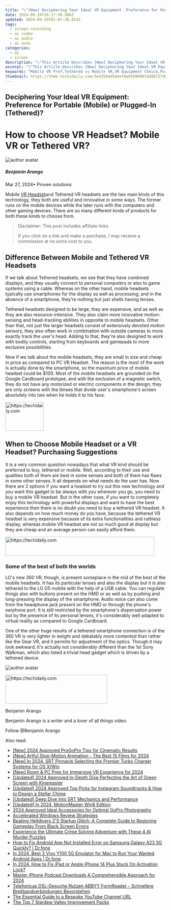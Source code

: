 ```yaml
---
title: "\"[New] Deciphering Your Ideal VR Equipment  Preference for Portable (Mobile) or Plugged-In (Tethered), In 2024\""
date: 2024-09-26T16:17:50.986Z
updated: 2024-09-29T01:07:38.814Z
tags: 
  - screen-recording
  - ai video
  - ai audio
  - ai auto
categories: 
  - ai
  - screen
description: "\"This Article Describes [New] Deciphering Your Ideal VR Equipment: Preference for Portable (Mobile) or Plugged-In (Tethered), In 2024\""
excerpt: "\"This Article Describes [New] Deciphering Your Ideal VR Equipment: Preference for Portable (Mobile) or Plugged-In (Tethered), In 2024\""
keywords: "Mobile VR Pref,Tethered vs Mobile VR,VR Equipment Choice,Portable VR Guide,Ideal Mobile VR,VR Setup Options,Optimal VR Device"
thumbnail: https://thmb.techidaily.com/3e4359dd584ef6e6b8909874d88727d66b87bd9dc8bc7dbf15b341990bd1a4b9.jpg
---
```


## Deciphering Your Ideal VR Equipment: Preference for Portable (Mobile) or Plugged-In (Tethered)?

# How to choose VR Headset? Mobile VR or Tethered VR?

![author avatar](https://images.wondershare.com/filmora/article-images/benjamin-arango-author.jpg)

##### Benjamin Arango

 Mar 27, 2024• Proven solutions

 Mobile [VR Headset](https://tools.techidaily.com/wondershare/filmora/download/)and Tethered VR headsets are the two main kinds of this technology, they both are useful and innovative in some ways. The former runs on the mobile devices while the later runs with the computers and other gaming devices. There are so many different kinds of products for both these kinds to choose from.

>  Disclaimer: This post includes affiliate links
>
>  If you click on a link and make a purchase, I may receive a commission at no extra cost to you.
>

## Difference Between Mobile and Tethered VR Headsets

 If we talk about Tethered headsets, we see that they have combined displays, and they usually connect to personal computers or also to game systems using a cable. Whereas on the other hand, mobile headsets typically use smartphones for the display as well as processing; and in the absence of a smartphone, they're nothing but just shells having lenses.

 Tethered headsets designed to be large, they are expensive, and as well as they are also resource-intensive. They also claim more innovative motion-sensing and head-tracking abilities in opposite to mobile headsets. Other than that, not just the larger headsets consist of extensively devoted motion sensors, they also often work in combination with outside cameras to more exactly track the user's head. Adding to that, they're also designed to work with bodily controls, starting from keyboards and gamepads to more exclusive possibilities.

 Now if we talk about the mobile headsets, they are small in size and cheap in price as compared to PC VR Headset. The reason is the most of the work is actually done by the smartphone, so the maximum price of mobile headset could be $100\. Most of the mobile headsets are grounded on the Google Cardboard prototype, and with the exclusion of a magnetic switch, they do not have any motorized or electric components in the design; they are only screens with the lenses that divide user's smartphone's screen absolutely into two when he holds it to his face.

<!-- affiliate ads begin -->
<a href="https://aligracehair.sjv.io/c/5597632/2135406/19272" target="_top" id="2135406">
  <img src="//a.impactradius-go.com/display-ad/19272-2135406" border="0" alt="https://techidaily.com" width="120" height="90"/>
</a>
<img height="0" width="0" src="https://aligracehair.sjv.io/i/5597632/2135406/19272" style="position:absolute;visibility:hidden;" border="0" />
<!-- affiliate ads end -->

## When to Choose Mobile Headset or a VR Headset? Purchasing Suggestions

 It is a very common question nowadays that what VR kind should be preferred to buy, tethered or mobile. Well, according to their use and qualities both of them are best in some senses and both of them has flaws in some other senses. It all depends on what needs do the user has. Now there are 2 options if you want a headset to try out this new technology and you want this gadget to be always with you wherever you go, you need to buy a mobile VR headset. But in the other case, if you want to completely enjoy this technology with powerful displays and want to have the best experience then there is no doubt you need to buy a tethered VR headset. It also depends on how much money do you have, because the tethered VR headset is very expensive because of its extra functionalities and ruthless display, whereas mobile VR headset are not so much good at display but they are cheap and an average person can easily afford them.

<!-- affiliate ads begin -->
<a href="https://bluettius.sjv.io/c/5597632/2139118/17108" target="_top" id="2139118">
  <img src="//a.impactradius-go.com/display-ad/17108-2139118" border="0" alt="https://techidaily.com" width="468" height="60"/>
</a>
<img height="0" width="0" src="https://bluettius.sjv.io/i/5597632/2139118/17108" style="position:absolute;visibility:hidden;" border="0" />
<!-- affiliate ads end -->

### Some of the best of both the worlds

 LG's new 360 VR, though, is present someplace in the mid of the best of the mobile headsets. It has its particular lenses and also the display but it is also tethered to the LG G5 mobile with the help of a USB cable. You can regulate things also with buttons present on the HMD or as well as by pushing and long-pressing the display of the smartphone. Audio voice can also come from the headphone jack present on the HMD or through the phone's earphone port. It is still restricted by the smartphone's dispensation power but by the presence of its personal lenses, it's considerably well adapted to virtual reality as compared to Google Cardboard.

 One of the other huge results of a tethered smartphone connection is of the 360 VR is very lighter in weight and debatably more contented than rather like the Gear VR, and it permits for adjustment of the optics. Though it may look awkward, it's actually not considerably different than the 1st Sony Walkman, which also listed a trivial head gadget which is driven by a tethered device.

![author avatar](https://images.wondershare.com/filmora/article-images/benjamin-arango-author.jpg)

<!-- affiliate ads begin -->
<a href="https://25home.pxf.io/c/5597632/2148647/16836" target="_top" id="2148647">
  <img src="//a.impactradius-go.com/display-ad/16836-2148647" border="0" alt="https://techidaily.com" width="320" height="90"/>
</a>
<img height="0" width="0" src="https://25home.pxf.io/i/5597632/2148647/16836" style="position:absolute;visibility:hidden;" border="0" />
<!-- affiliate ads end -->

Benjamin Arango

Benjamin Arango is a writer and a lover of all things video.

Follow @Benjamin Arango


<ins class="adsbygoogle"
     style="display:block"
     data-ad-format="autorelaxed"
     data-ad-client="ca-pub-7571918770474297"
     data-ad-slot="1223367746"></ins>



<ins class="adsbygoogle"
     style="display:block"
     data-ad-client="ca-pub-7571918770474297"
     data-ad-slot="8358498916"
     data-ad-format="auto"
     data-full-width-responsive="true"></ins>


<span class="atpl-alsoreadstyle">Also read:</span>
<div><ul>
<li><a href="https://fox-helps.techidaily.com/new-2024-approved-progopro-tips-for-cinematic-results/"><u>[New] 2024 Approved ProGoPro Tips for Cinematic Results</u></a></li>
<li><a href="https://fox-helps.techidaily.com/new-artful-stop-motion-animation-the-best-15-films-for-2024/"><u>[New] Artful Stop-Motion Animation - The Best 15 Films for 2024</u></a></li>
<li><a href="https://fox-helps.techidaily.com/new-in-2024-srt-pinnacle-selecting-the-premier-turbo-charger-systems-for-os-xwin/"><u>[New] In 2024, SRT Pinnacle Selecting the Premier Turbo Charger Systems for OS X/Win</u></a></li>
<li><a href="https://fox-hovers.techidaily.com/new-room-and-pc-prep-for-immersive-vr-experience-for-2024/"><u>[New] Room & PC Prep for Immersive VR Experience for 2024</u></a></li>
<li><a href="https://fox-helps.techidaily.com/updated-2024-approved-in-depth-dive-perfecting-the-art-of-green-screen-with-kinemaster/"><u>[Updated] 2024 Approved In-Depth Dive Perfecting the Art of Green Screen with Kinemaster</u></a></li>
<li><a href="https://article-posts.techidaily.com/updated-2024-approved-top-picks-for-instagram-soundtracks-and-how-to-design-a-stellar-chime/"><u>[Updated] 2024 Approved Top Picks for Instagram Soundtracks & How to Design a Stellar Chime</u></a></li>
<li><a href="https://fox-helps.techidaily.com/updated-deep-dive-into-srt-mechanics-and-performance/"><u>[Updated] Deep Dive Into SRT Mechanics and Performance</u></a></li>
<li><a href="https://fox-helps.techidaily.com/updated-in-2024-motionmaster-win8-edition/"><u>[Updated] In 2024, MotionMaster Win8 Edition</u></a></li>
<li><a href="https://fox-helps.techidaily.com/2024-approved-ideal-accessories-for-optimal-gopro-photography/"><u>2024 Approved Ideal Accessories for Optimal GoPro Photography</u></a></li>
<li><a href="https://fox-helps.techidaily.com/accelerated-windows-review-strategies/"><u>Accelerated Windows Review Strategies</u></a></li>
<li><a href="https://win-answers.techidaily.com/beating-helldivers-2s-startup-glitch-a-complete-guide-to-restoring-gameplay-from-black-screen-errors/"><u>Beating Helldivers 2'S Startup Glitch: A Complete Guide to Restoring Gameplay From Black Screen Errors</u></a></li>
<li><a href="https://tech-hub.techidaily.com/experience-the-ultimate-crime-solving-adventure-with-these-4-ai-murder-puzzles/"><u>Experience the Ultimate Crime Solving Adventure with These 4 AI Murder Puzzles</u></a></li>
<li><a href="https://change-location.techidaily.com/how-to-fix-android-app-not-installed-error-on-samsung-galaxy-a23-5g-quickly-drfone-by-drfone-fix-android-problems-fix-android-problems/"><u>How to Fix Android App Not Installed Error on Samsung Galaxy A23 5G Quickly? | Dr.fone</u></a></li>
<li><a href="https://screen-mirror.techidaily.com/in-2024-best-3-vivo-y100-5g-emulator-for-mac-to-run-your-wanted-android-apps-drfone-by-drfone-android/"><u>In 2024, Best 3 Vivo Y100 5G Emulator for Mac to Run Your Wanted Android Apps | Dr.fone</u></a></li>
<li><a href="https://activate-lock.techidaily.com/in-2024-how-to-fix-ipad-or-apple-iphone-14-plus-stuck-on-activation-lock-by-drfone-ios/"><u>In 2024, How to Fix iPad or Apple iPhone 14 Plus Stuck On Activation Lock?</u></a></li>
<li><a href="https://fox-helps.techidaily.com/master-iphone-podcast-downloads-a-comprehensible-approach-for-2024/"><u>Master iPhone Podcast Downloads A Comprehensible Approach for 2024</u></a></li>
<li><a href="https://solve-marvelous.techidaily.com/telefonicas-dsl-gesuche-nutzen-abbyy-formreader-schnellere-breitbandverbindungen-bevorstehen/"><u>Telefonicas DSL-Gesuche Nutzen ABBYY FormReader - Schnellere Breitbandverbindungen Bevorstehen</u></a></li>
<li><a href="https://youtube-web.techidaily.com/ssential-guide-to-a-bespoke-youtube-channel-url/"><u>The Essential Guide to a Bespoke YouTube Channel URL</u></a></li>
<li><a href="https://video-screen-grab.techidaily.com/the-top-7-stardew-valley-improvement-packs/"><u>The Top 7 Stardew Valley Improvement Packs</u></a></li>
</ul></div>

